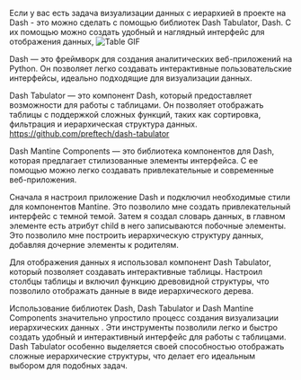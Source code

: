 Если у вас есть задача визуализации данных с иерархией в проекте на Dash - это можно сделать с помощью библиотек Dash Tabulator, Dash. С их помощью можно создать удобный и наглядный интерфейс для отображения данных, 
![Table GIF](https://github.com/1ustaa/Dash_tabulator_example/blob/master/table.gif)

Dash — это фреймворк для создания аналитических веб-приложений на Python. Он позволяет легко создавать интерактивные пользовательские интерфейсы, идеально подходящие для визуализации данных.

Dash Tabulator — это компонент Dash, который предоставляет возможности для работы с таблицами. Он позволяет отображать таблицы с поддержкой сложных функций, таких как сортировка, фильтрация и иерархическая структура данных. https://github.com/preftech/dash-tabulator

Dash Mantine Components — это библиотека компонентов для Dash, которая предлагает стилизованные элементы интерфейса. С ее помощью можно легко создавать привлекательные и современные веб-приложения.

Сначала я настроил приложение Dash и подключил необходимые стили для компонентов Mantine. Это позволило мне создать привлекательный интерфейс с темной темой. Затем я  cоздал словарь данных, в главном элементе есть атрибут child в него записываются побочные элементы. Это позволило мне построить иерархическую структуру данных, добавляя дочерние элементы к родителям.

Для отображения данных я использовал компонент Dash Tabulator, который позволяет создавать интерактивные таблицы. Настроил столбцы таблицы и включил функцию древовидной структуры, что позволило отображать данные в виде иерархического дерева.

Использование библиотек Dash, Dash Tabulator и Dash Mantine Components значительно упростило процесс создания визуализации иерархических данных . Эти инструменты позволили легко и быстро создать удобный и интерактивный интерфейс для работы с таблицами. Dash Tabulator особенно выделяется своей способностью отображать сложные иерархические структуры, что делает его идеальным выбором для подобных задач.

